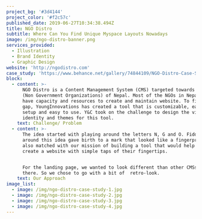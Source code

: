 ```yaml
---
project_bg: '#3d4144'
project_color: '#f2c57c'
published_date: 2019-06-27T10:34:38.494Z
title: NGO Distro
subtitle: Where Can You Find Unique Myspace Layouts Nowadays
image: /img/ngo-distro-banner.png
services_provided:
  - Illustration
  - Brand Identity
  - Graphic Design
website: 'http://ngodistro.com'
case_study: 'https://www.behance.net/gallery/74844109/NGO-Distro-Case-Study'
block:
  - content: >-
      NGO Distro is a Content Management System (CMS) targeted towards the NGOs
      (Non Government Organizations) of Nepal. Most of the NGOs in Nepal don’t
      have capacity and resources to create and maintain website. To fill this
      gap, YoungInnovations has created a tool that is customizable, easy to
      setup and easy to use. Y&C took on the challenge to design the visual
      identity and themes for this tool.
    text: Challenge/ Problem
  - content: >-
      The idea started with playing around the letters N, G and O. Fiddling
      around this idea gave birth to a mark that looked like a fingerprint. This
      also matched with our mission of building a tool that would help NGOs to
      create a website with simple taps of their fingertips. 


      For the landing page, we wanted to look different than other CMSs out
      there. So we chose to go with a bit of  retro-look.
    text: Our Approach
image_list:
  - image: /img/ngo-distro-case-study-1.jpg
  - image: /img/ngo-distro-case-study-2.jpg
  - image: /img/ngo-distro-case-study-3.jpg
  - image: /img/ngo-distro-case-study-4.jpg
---
```


